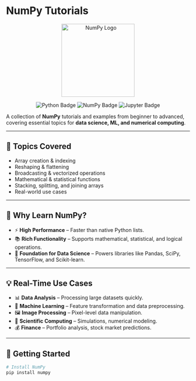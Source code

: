 # NumPy Tutorials

<p align="center">
  <img src="https://numpy.org/images/logo.svg" alt="NumPy Logo" width="200"/>
</p>

<p align="center">
  <img src="https://img.shields.io/badge/Python-3.x-blue?logo=python" alt="Python Badge"/>
  <img src="https://img.shields.io/badge/NumPy-Library-orange?logo=numpy" alt="NumPy Badge"/>
  <img src="https://img.shields.io/badge/Jupyter-Notebook-orange?logo=jupyter" alt="Jupyter Badge"/>
</p>

A collection of **NumPy** tutorials and examples from beginner to advanced, covering essential topics for **data science, ML, and numerical computing**.

---

## 📌 Topics Covered
- Array creation & indexing
- Reshaping & flattening
- Broadcasting & vectorized operations
- Mathematical & statistical functions
- Stacking, splitting, and joining arrays
- Real-world use cases

---

## 🔹 Why Learn NumPy?
- ⚡ **High Performance** – Faster than native Python lists.  
- 📚 **Rich Functionality** – Supports mathematical, statistical, and logical operations.  
- 🧠 **Foundation for Data Science** – Powers libraries like Pandas, SciPy, TensorFlow, and Scikit-learn.  

---

## 💡 Real-Time Use Cases
- 📊 **Data Analysis** – Processing large datasets quickly.  
- 🤖 **Machine Learning** – Feature transformation and data preprocessing.  
- 🖼 **Image Processing** – Pixel-level data manipulation.  
- 🔬 **Scientific Computing** – Simulations, numerical modeling.  
- 💰 **Finance** – Portfolio analysis, stock market predictions.  

---

## 🚀 Getting Started
```bash
# Install NumPy
pip install numpy
